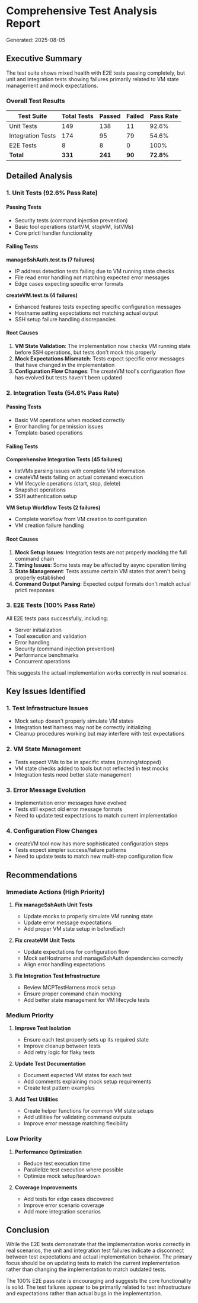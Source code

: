 # Comprehensive Test Analysis Report

Generated: 2025-08-05

## Executive Summary

The test suite shows mixed health with E2E tests passing completely, but unit and integration tests showing failures primarily related to VM state management and mock expectations.

### Overall Test Results

| Test Suite | Total Tests | Passed | Failed | Pass Rate |
|------------|-------------|---------|---------|-----------|
| Unit Tests | 149 | 138 | 11 | 92.6% |
| Integration Tests | 174 | 95 | 79 | 54.6% |
| E2E Tests | 8 | 8 | 0 | 100% |
| **Total** | **331** | **241** | **90** | **72.8%** |

## Detailed Analysis

### 1. Unit Tests (92.6% Pass Rate)

#### Passing Tests
- Security tests (command injection prevention)
- Basic tool operations (startVM, stopVM, listVMs)
- Core prlctl handler functionality

#### Failing Tests

**manageSshAuth.test.ts (7 failures)**
- IP address detection tests failing due to VM running state checks
- File read error handling not matching expected error messages
- Edge cases expecting specific error formats

**createVM.test.ts (4 failures)**
- Enhanced features tests expecting specific configuration messages
- Hostname setting expectations not matching actual output
- SSH setup failure handling discrepancies

#### Root Causes
1. **VM State Validation**: The implementation now checks VM running state before SSH operations, but tests don't mock this properly
2. **Mock Expectations Mismatch**: Tests expect specific error messages that have changed in the implementation
3. **Configuration Flow Changes**: The createVM tool's configuration flow has evolved but tests haven't been updated

### 2. Integration Tests (54.6% Pass Rate)

#### Passing Tests
- Basic VM operations when mocked correctly
- Error handling for permission issues
- Template-based operations

#### Failing Tests

**Comprehensive Integration Tests (45 failures)**
- listVMs parsing issues with complete VM information
- createVM tests failing on actual command execution
- VM lifecycle operations (start, stop, delete)
- Snapshot operations
- SSH authentication setup

**VM Setup Workflow Tests (2 failures)**
- Complete workflow from VM creation to configuration
- VM creation failure handling

#### Root Causes
1. **Mock Setup Issues**: Integration tests are not properly mocking the full command chain
2. **Timing Issues**: Some tests may be affected by async operation timing
3. **State Management**: Tests assume certain VM states that aren't being properly established
4. **Command Output Parsing**: Expected output formats don't match actual prlctl responses

### 3. E2E Tests (100% Pass Rate)

All E2E tests pass successfully, including:
- Server initialization
- Tool execution and validation
- Error handling
- Security (command injection prevention)
- Performance benchmarks
- Concurrent operations

This suggests the actual implementation works correctly in real scenarios.

## Key Issues Identified

### 1. Test Infrastructure Issues
- Mock setup doesn't properly simulate VM states
- Integration test harness may not be correctly initializing
- Cleanup procedures working but may interfere with test expectations

### 2. VM State Management
- Tests expect VMs to be in specific states (running/stopped)
- VM state checks added to tools but not reflected in test mocks
- Integration tests need better state management

### 3. Error Message Evolution
- Implementation error messages have evolved
- Tests still expect old error message formats
- Need to update test expectations to match current implementation

### 4. Configuration Flow Changes
- createVM tool now has more sophisticated configuration steps
- Tests expect simpler success/failure patterns
- Need to update tests to match new multi-step configuration flow

## Recommendations

### Immediate Actions (High Priority)

1. **Fix manageSshAuth Unit Tests**
   - Update mocks to properly simulate VM running state
   - Update error message expectations
   - Add proper VM state setup in beforeEach

2. **Fix createVM Unit Tests**
   - Update expectations for configuration flow
   - Mock setHostname and manageSshAuth dependencies correctly
   - Align error handling expectations

3. **Fix Integration Test Infrastructure**
   - Review MCPTestHarness mock setup
   - Ensure proper command chain mocking
   - Add better state management for VM lifecycle tests

### Medium Priority

1. **Improve Test Isolation**
   - Ensure each test properly sets up its required state
   - Improve cleanup between tests
   - Add retry logic for flaky tests

2. **Update Test Documentation**
   - Document expected VM states for each test
   - Add comments explaining mock setup requirements
   - Create test pattern examples

3. **Add Test Utilities**
   - Create helper functions for common VM state setups
   - Add utilities for validating command outputs
   - Improve error message matching flexibility

### Low Priority

1. **Performance Optimization**
   - Reduce test execution time
   - Parallelize test execution where possible
   - Optimize mock setup/teardown

2. **Coverage Improvements**
   - Add tests for edge cases discovered
   - Improve error scenario coverage
   - Add more integration scenarios

## Conclusion

While the E2E tests demonstrate that the implementation works correctly in real scenarios, the unit and integration test failures indicate a disconnect between test expectations and actual implementation behavior. The primary focus should be on updating tests to match the current implementation rather than changing the implementation to match outdated tests.

The 100% E2E pass rate is encouraging and suggests the core functionality is solid. The test failures appear to be primarily related to test infrastructure and expectations rather than actual bugs in the implementation.